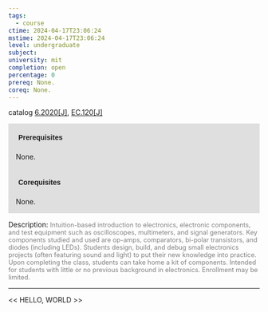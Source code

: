 ```yaml
---
tags:
  - course
ctime: 2024-04-17T23:06:24
mstime: 2024-04-17T23:06:24
level: undergraduate
subject: 
university: mit
completion: open
percentage: 0
prereq: None.
coreq: None.
---
```


catalog [6.2020[J]](http://student.mit.edu/catalog/m6b.html#6.2020), [EC.120[J]](http://student.mit.edu/catalog/mECa.html#EC.120)

<span style="display: block; padding: 15px; background-color: rgb(100, 100, 100, 0.2);"><font id="m_prereq3347_0" style="display: block; font-family: Arial, sans-serif; font-weight: bold; padding: 5px">Prerequisites</font><br><span id="prereq3347_0">None.</span></span>
<span style="display: block; padding: 15px; background-color: rgb(100, 100, 100, 0.2);"><font id="m_coreq3347_0" style="display: block; font-family: Arial, sans-serif; font-weight: bold; padding: 5px">Corequisites</font><br><span id="coreq3347_0">None.</span></span>

<font style="">Description:</font>
<font style="color: grey; font-size: 0.8rem;">Intuition-based introduction to electronics, electronic components, and test equipment such as oscilloscopes, multimeters, and signal generators. Key components studied and used are op-amps, comparators, bi-polar transistors, and diodes (including LEDs). Students design, build, and debug small electronics projects (often featuring sound and light) to put their new knowledge into practice. Upon completing the class, students can take home a kit of components. Intended for students with little or no previous background in electronics. Enrollment may be limited.</font>



---

<< HELLO, WORLD >>
